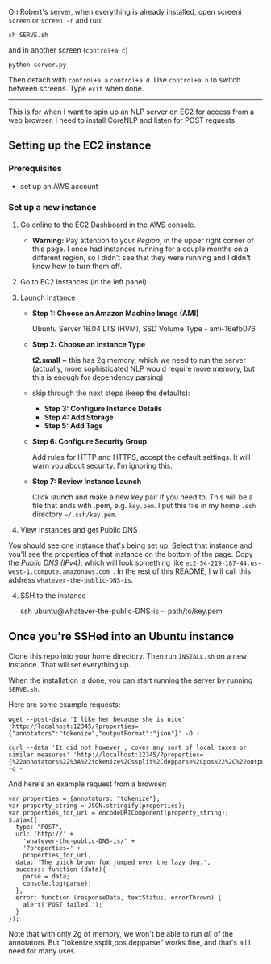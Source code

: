 On Robert's server, when everything is already installed, open screeni `screen` or `screen -r` and run:

    sh SERVE.sh

and in another screen (`control+a c`)

    python server.py

Then detach with `control+a a` `control+a d`. Use `control+a n` to switch between screens. Type `exit` when done.

- - - -

This is for when I want to spin up an NLP server on EC2 for access from a web browser. I need to install CoreNLP and listen for POST requests.

## Setting up the EC2 instance

### Prerequisites

* set up an AWS account

### Set up a new instance

1. Go online to the EC2 Dashboard in the AWS console.

	* **Warning:** Pay attention to your *Region*, in the upper right corner of this page. I once had instances running for a couple months on a different region, so I didn't see that they were running and I didn't know how to turn them off.

2. Go to EC2 Instances (in the left panel)

3. Launch Instance

	* **Step 1: Choose an Amazon Machine Image (AMI)**

		Ubuntu Server 16.04 LTS (HVM), SSD Volume Type - ami-16efb076

	* **Step 2: Choose an Instance Type**

		**t2.small** ~ this has 2g memory, which we need to run the server (actually, more sophisticated NLP would require more memory, but this is enough for dependency parsing)

	* skip through the next steps (keep the defaults):
		* **Step 3: Configure Instance Details**
		* **Step 4: Add Storage**
		* **Step 5: Add Tags**

	* **Step 6: Configure Security Group**

		Add rules for HTTP and HTTPS, accept the default settings. It will warn you about security. I'm ignoring this.

	* **Step 7: Review Instance Launch**

		Click launch and make a new key pair if you need to. This will be a file that ends with .pem, e.g. `key.pem`. I put this file in my home `.ssh` directory `~/.ssh/key.pem`.

3. View Instances and get Public DNS

You should see one instance that's being set up. Select that instance and you'll see the properties of that instance on the bottom of the page. Copy the *Public DNS (IPv4)*, which will look something like `ec2-54-219-187-44.us-west-1.compute.amazonaws.com
`. In the rest of this README, I will call this address `whatever-the-public-DNS-is`.

4. SSH to the instance

	ssh ubuntu@whatever-the-public-DNS-is -i path/to/key.pem

## Once you're SSHed into an Ubuntu instance

Clone this repo into your home directory. Then run `INSTALL.sh` on a new instance. That will set everything up.

When the installation is done, you can start running the server by running `SERVE.sh`.

Here are some example requests:

	wget --post-data 'I like her because she is nice' 'http://localhost:12345/?properties={"annotators":"tokenize","outputFormat":"json"}' -O -

	curl --data 'It did not however , cover any sort of local taxes or similar measures' 'http://localhost:12345/?properties={%22annotators%22%3A%22tokenize%2Cssplit%2Cdepparse%2Cpos%22%2C%22outputFormat%22%3A%22json%22}' -o -

And here's an example request from a browser:

	var properties = {annotators: "tokenize"};
	var property_string = JSON.stringify(properties);
	var properties_for_url = encodeURIComponent(property_string);
	$.ajax({
      type: "POST",
      url: 'http://' +
        'whatever-the-public-DNS-is/' +
        '?properties=' +
        properties_for_url,
      data: 'The quick brown fox jumped over the lazy dog.',
      success: function (data){
        parse = data;
        console.log(parse);
      },
      error: function (responseData, textStatus, errorThrown) {
        alert('POST failed.');
      }
	});

Note that with only 2g of memory, we won't be able to run *all* of the annotators. But "tokenize,ssplit,pos,depparse" works fine, and that's all I need for many uses.
